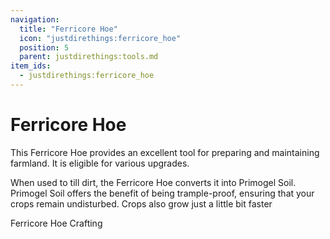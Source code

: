 ```yaml
---
navigation:
  title: "Ferricore Hoe"
  icon: "justdirethings:ferricore_hoe"
  position: 5
  parent: justdirethings:tools.md
item_ids:
  - justdirethings:ferricore_hoe
---
```


# Ferricore Hoe

This Ferricore Hoe provides an excellent tool for preparing and maintaining farmland. It is eligible for various upgrades.

When used to till dirt, the Ferricore Hoe converts it into Primogel Soil. Primogel Soil offers the benefit of being trample-proof, ensuring that your crops remain undisturbed. Crops also grow just a little bit faster

Ferricore Hoe Crafting

<Recipe id="justdirethings:ferricore_hoe" />

